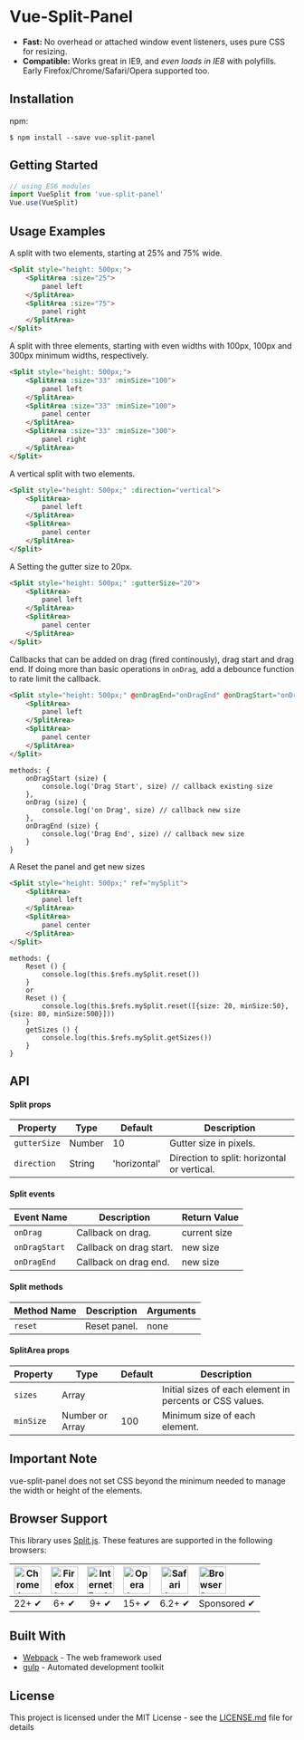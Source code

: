 # Vue-Split-Panel

- __Fast:__ No overhead or attached window event listeners, uses pure CSS for resizing.
- __Compatible:__ Works great in IE9, and _even loads in IE8_ with polyfills. Early Firefox/Chrome/Safari/Opera supported too.

## Installation

npm:

```
$ npm install --save vue-split-panel
```

## Getting Started

```js
// using ES6 modules
import VueSplit from 'vue-split-panel'
Vue.use(VueSplit)
```

## Usage Examples

A split with two elements, starting at 25% and 75% wide.

```html
<Split style="height: 500px;">
    <SplitArea :size="25">
        panel left
    </SplitArea>
    <SplitArea :size="75">
        panel right
    </SplitArea>
</Split>
```

A split with three elements, starting with even widths with 100px, 100px and 300px minimum widths, respectively.

```html
<Split style="height: 500px;">
    <SplitArea :size="33" :minSize="100">
        panel left
    </SplitArea>
    <SplitArea :size="33" :minSize="100">
        panel center
    </SplitArea>
    <SplitArea :size="33" :minSize="300">
        panel right
    </SplitArea>
</Split>
```

A vertical split with two elements.

```html
<Split style="height: 500px;" :direction="vertical">
    <SplitArea>
        panel left
    </SplitArea>
    <SplitArea>
        panel center
    </SplitArea>
</Split>
```

A Setting the gutter size to 20px.

```html
<Split style="height: 500px;" :gutterSize="20">
    <SplitArea>
        panel left
    </SplitArea>
    <SplitArea>
        panel center
    </SplitArea>
</Split>
```

Callbacks that can be added on drag (fired continously), drag start and drag end. If doing more than basic operations in `onDrag`, add a debounce function to rate limit the callback.

```html
<Split style="height: 500px;" @onDragEnd="onDragEnd" @onDragStart="onDragStart" onDrag="onDrag">
    <SplitArea>
        panel left
    </SplitArea>
    <SplitArea>
        panel center
    </SplitArea>
</Split>
```
```
methods: {
    onDragStart (size) {
        console.log('Drag Start', size) // callback existing size
    },
    onDrag (size) {
        console.log('on Drag', size) // callback new size
    },
    onDragEnd (size) {
        console.log('Drag End', size) // callback new size
    }
}
```
A Reset the panel and get new sizes

```html
<Split style="height: 500px;" ref="mySplit">
    <SplitArea>
        panel left
    </SplitArea>
    <SplitArea>
        panel center
    </SplitArea>
</Split>
```
```
methods: {
    Reset () {
        console.log(this.$refs.mySplit.reset())
    }
    or 
    Reset () {
        console.log(this.$refs.mySplit.reset([{size: 20, minSize:50}, {size: 80, minSize:500}]))
    }
    getSizes () {
        console.log(this.$refs.mySplit.getSizes())
    }
}
```

## API

#### Split props

| Property | Type | Default | Description |
|---|---|---|---|
| `gutterSize` | Number | 10 | Gutter size in pixels. |
| `direction` | String | 'horizontal' | Direction to split: horizontal or vertical. |

#### Split events

| Event Name | Description | Return Value
|---|---|---|
| `onDrag` | Callback on drag. | current size |
| `onDragStart` | Callback on drag start. | new size |
| `onDragEnd` | Callback on drag end. | new size |

#### Split methods

| Method Name | Description | Arguments
|---|---|---|
| `reset` | Reset panel. | none |

#### SplitArea props

| Property | Type | Default | Description |
|---|---|---|---|
| `sizes` | Array | | Initial sizes of each element in percents or CSS values. |
| `minSize` | Number or Array | 100 | Minimum size of each element. |


## Important Note

vue-split-panel does not set CSS beyond the minimum needed to manage the width or height of the elements.


## Browser Support

This library uses [Split.js](https://github.com/nathancahill/Split.js). These features are supported in the following browsers:

| <img src="http://i.imgur.com/dJC1GUv.png" width="48px" height="48px" alt="Chrome logo"> | <img src="http://i.imgur.com/o1m5RcQ.png" width="48px" height="48px" alt="Firefox logo"> | <img src="http://i.imgur.com/8h3iz5H.png" width="48px" height="48px" alt="Internet Explorer logo"> | <img src="http://i.imgur.com/iQV4nmJ.png" width="48px" height="48px" alt="Opera logo"> | <img src="http://i.imgur.com/j3tgNKJ.png" width="48px" height="48px" alt="Safari logo"> | [<img src="http://i.imgur.com/70as3qf.png" height="48px" alt="BrowserStack logo">](http://browserstack.com/) |
|:---:|:---:|:---:|:---:|:---:|:----|
| 22+ ✔ | 6+ ✔ | 9+ ✔ | 15+ ✔ | 6.2+ ✔ | Sponsored ✔ |

## Built With

* [Webpack](https://webpack.js.org/) - The web framework used
* [gulp](http://gulpjs.com/) - Automated development toolkit

## License

This project is licensed under the MIT License - see the [LICENSE.md](https://github.com/bajaniyarohit/vue-split-panel/blob/master/LICENSE) file for details